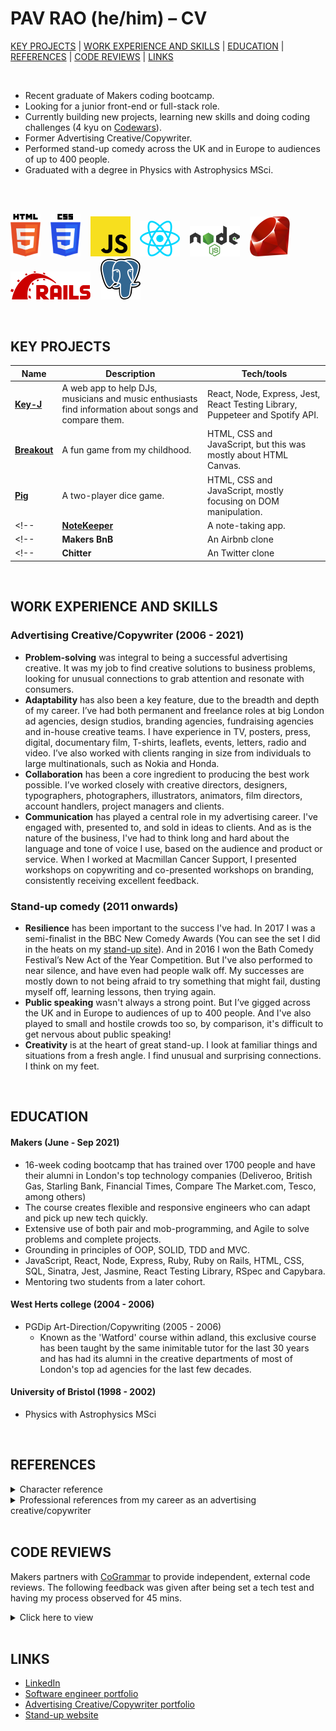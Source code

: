 # PAV RAO (he/him) – CV

[KEY PROJECTS](https://github.com/pav0107/CV#Key-Projects) | [WORK EXPERIENCE AND SKILLS](https://github.com/pav0107/CV#Work-Experience-And-Skills) | [EDUCATION](https://github.com/pav0107/CV#Education) | [REFERENCES](https://github.com/pav0107/CV#References) | [CODE REVIEWS](https://github.com/pav0107/CV#Code-Reviews) | [LINKS](https://github.com/pav0107/CV#Links)

<br/>

- Recent graduate of Makers coding bootcamp.
- Looking for a junior front-end or full-stack role.
- Currently building new projects, learning new skills and doing coding challenges (4 kyu on [Codewars](https://www.codewars.com/users/pav0107)).
- Former Advertising Creative/Copywriter.
- Performed stand-up comedy across the UK and in Europe to audiences of up to 400 people.
- Graduated with a degree in Physics with Astrophysics MSci.
 
<br/>
<br/>

<img src="https://github.com/pav0107/CV/blob/master/HTML5.svg" width="48">&nbsp;&nbsp;&nbsp;
<img src="https://github.com/pav0107/CV/blob/master/CSS.svg" width="48">&nbsp;&nbsp;&nbsp;
<img src="https://github.com/pav0107/CV/blob/master/JS.svg" width="64">&nbsp;&nbsp;&nbsp;
<img src="https://github.com/pav0107/CV/blob/master/React.svg" width="64">&nbsp;&nbsp;&nbsp;
<img src="https://github.com/pav0107/CV/blob/master/node.svg" width="80">&nbsp;&nbsp;&nbsp;
<img src="https://github.com/pav0107/CV/blob/master/Ruby.svg" width="64">&nbsp;&nbsp;&nbsp;
<img src="https://github.com/pav0107/CV/blob/master/rails.svg" width="128">&nbsp;&nbsp;&nbsp;
<img src="https://github.com/pav0107/CV/blob/master/psql.svg" width="64">&nbsp;&nbsp;&nbsp;

<br/>

## KEY PROJECTS

| Name                         | Description       | Tech/tools        |
| ---------------------------- | ----------------- | ----------------- |
| **[Key-J](https://key-j-app.herokuapp.com/)**            | A web app to help DJs, musicians and music enthusiasts find information about songs and compare them. | React, Node, Express, Jest, React Testing Library, Puppeteer and Spotify API. |
| **[Breakout](https://pav0107.github.io/breakout-game/)** | A fun game from my childhood. | HTML, CSS and JavaScript, but this was mostly about HTML Canvas. |
| **[Pig](https://pav0107.github.io/pig-dice-game-/)** | A two-player dice game. | HTML, CSS and JavaScript, mostly focusing on DOM manipulation. |
<!-- | **[NoteKeeper](https://dramatic-flavor.surge.sh/)** | A note-taking app. | HTML, CSS, JavaScript and Jasmine. | -->
<!-- | **Makers BnB** | An Airbnb clone | Ruby, RSpec              | -->
<!-- | **Chitter** | An Twitter clone | Ruby, RSpec or JavaScript and Jasmine      | -->


<br/>

## WORK EXPERIENCE AND SKILLS

### Advertising Creative/Copywriter (2006 - 2021)

- **Problem-solving** was integral to being a successful advertising creative. It was my job to find creative solutions to business problems, looking for unusual connections to grab attention and resonate with consumers.
- **Adaptability** has also been a key feature, due to the breadth and depth of my career. I’ve had both permanent and freelance roles at big London ad agencies, design studios, branding agencies, fundraising agencies and in-house creative teams. I have experience in TV, posters, press, digital, documentary film, T-shirts, leaflets, events, letters, radio and video. I’ve also worked with clients ranging in size from individuals to large multinationals, such as Nokia and Honda.
- **Collaboration** has been a core ingredient to producing the best work possible. I’ve worked closely with creative directors, designers, typographers, photographers, illustrators, animators, film directors, account handlers, project managers and clients. 
- **Communication** has played a central role in my advertising career. I've engaged with, presented to, and sold in ideas to clients. And as is the nature of the business, I've had to think long and hard about the language and tone of voice I use, based on the audience and product or service. When I worked at Macmillan Cancer Support, I presented workshops on copywriting and co-presented workshops on branding, consistently receiving excellent feedback.

### Stand-up comedy (2011 onwards)

- **Resilience** has been important to the success I've had. In 2017 I was a semi-finalist in the BBC New Comedy Awards (You can see the set I did in the heats on my [stand-up site](http://pavrao.com/)). And in 2016 I won the Bath Comedy Festival’s New Act of the Year Competition. But I've also performed to near silence, and have even had people walk off. My successes are mostly down to not being afraid to try something that might fail, dusting myself off, learning lessons, then trying again.
- **Public speaking** wasn't always a strong point. But I’ve gigged across the UK and in Europe to audiences of up to 400 people. And I've also played to small and hostile crowds too so, by comparison, it's difficult to get nervous about public speaking!
- **Creativity** is at the heart of great stand-up. I look at familiar things and situations from a fresh angle. I find unusual and surprising connections. I think on my feet.


<br/>

<!-- ## SKILLS

#### Adaptability

In my first job as an advertising creative/writer I was tasked with leading in the creation of a documentary on music torture for human rights charity Reprieve. I had precisely zero experience of making documentary films. 

I threw myself into it, doing tonnes of research and creating a structure to tell a compelling story. I also made sure I crafted the right questions for people I would interview. I had precisely zero experience in conducting interviews. 

I ended up interviewing Tony Benn, Robert Del Naja (Massive Attack), Philippe Sands QC (Professor of Law at UCL), Dr William Hopkins (consultant psychiatrist at the Medical Foundation for the Care of Victims of Torture), Moazzam Begg (former prisoner at Guantanamo Bay), Ruhal Ahmed (former prisoner at Guantanamo Bay) and Christopher Arendt (former guard at Guantanamo Bay). Thankfully, the interviews went really well, I had tonnes of great material to work with and my boss was happy. 

#### Initiative

I'm always looking to be pro-active. As an example, I approached Campaign Against Arms Trade (CAAT) with the art-director I was working with, to see if we could help on any projects. They asked if we could come up with a stunt for their Global Day of Action on Military Spending on 15th April. We provided them with a selection of ideas, one of which they developed.

The stunt took place outside the Houses of Parliament and featured protestors from CAAT, CND, Disarm DSEi and Pax Christi. You can see a video of the event [here](https://www.youtube.com/watch?v=e_1FtEY-gp0).

#### Attention to detail

As a copywriter I was used to sweating over not just how sentences were phrased, but individual words too, because I knew the difference it made. 

In stand-up, feedback is instant and crystal clear. I became acutely aware that even the way I intonated a _single_ word meant the diffence between getting a laugh and not, so I'm used to paying incredibly close attention to even the smallest of details.

#### Big picture thinking

In both advertising and stand-up everything started with the big idea. I knew that time spent properly here made the biggest difference down the line. I could get past the obvious thoughts and into more original, fertile territory. Details are vital, but the phrase 'polishing a turd' is well-known in adland for a reason.

<br/> -->

## EDUCATION

#### Makers (June - Sep 2021)
- 16-week coding bootcamp that has trained over 1700 people and have their alumni in London's top technology companies (Deliveroo, British Gas, Starling Bank, Financial Times, Compare The Market.com, Tesco, among others)
- The course creates flexible and responsive engineers who can adapt and pick up new tech quickly.
- Extensive use of both pair and mob-programming, and Agile to solve problems and complete projects.
- Grounding in principles of OOP, SOLID, TDD and MVC.
- JavaScript, React, Node, Express, Ruby, Ruby on Rails, HTML, CSS, SQL, Sinatra, Jest, Jasmine, React Testing Library, RSpec and Capybara.
- Mentoring two students from a later cohort.

#### West Herts college (2004 - 2006)
- PGDip Art-Direction/Copywriting (2005 - 2006)
  - Known as the 'Watford' course within adland, this exclusive course has been taught by the same inimitable tutor for the last 30 years and has had its alumni in the creative departments of most of London's top ad agencies for the last few decades. 

#### University of Bristol (1998 - 2002)
- Physics with Astrophysics MSci

<br/>

## REFERENCES

<details>
  <summary>Character reference</summary>

> “I have known Pav for over 25 years, and he has always impressed with his analytical mind & sense of humour. He is creative, a great problem solver and communicator, all of which are ideal attributes for a software developer.”  
> _Jonathan del Strother, Audioboom CTO_
 
</details>

<details>
  <summary>Professional references from my career as an advertising creative/copywriter</summary>
 
> “Working with Pav was fantastic - we are only a small charity and the pro-bono help that he has given us has been wonderful. He listened to our thoughts and creatively incorporated them into his suggestions. He has also stayed with us, volunteering his time, throughout a daunting process of taking the creatives through to reality. Thanks Pav!”  
_Julia Lalla-Maharajh OBE, Founder of Orchid Project_

> “I've worked with many writers over the years, few are as good as Pav. He combines razor sharp ideas, with a work ethic that many senior people could learn a great deal from. He's a rare talent. I couldn't recommend him highly enough.”  
> _Peter Henshaw, Managing Director/ Digital Technologist / Cannes Lions Judge_

>“Pav is one of those creatives who you beg the creative director to put on your brief. He's charming to be around and full of great ideas. He has a solution to any obstacle you throw at him, no matter how ridiculous (and they can be crazy requests) but Pav always takes feedback in stride and works with you to develop the best work possible. I would 100% recommend Pav, he is a real asset to any team.”  
> _Chiya Louie, Client Services Director, Head of Sport at Bright Partnership_

>“Pav is smart, ideas-oriented and easy to work with. He has a calmness about him that I have really valued, especially when things are busy. He's interested in the world around him, which makes a difference in a copywriter, works hard and is a gracious team member.”  
_Karin Weatherup, Supporter insight digger and creative director - fundraising_
 
[See them on LinkedIn](https://www.linkedin.com/in/pav-rao-0a46453b/)
 
</details>



<br/>

## CODE REVIEWS

Makers partners with [CoGrammar](https://www.cogrammar.com/) to provide independent, external code reviews.
The following feedback was given after being set a tech test and having my process observed for 45 mins.
<details>
  <summary>Click here to view</summary>
 
  </br>
  
  **On following TDD:**

  > "You have based your tests on behaviours in order to keep your code
  > properly decoupled from the tests and this also meant that the tests were
  > client-oriented with the acceptance criteria properly encoded in the
  > algorithm."

  > "Your test progression made logical sense and you used it in order to make
  > incremental transformations to the code so that with each specific test, the
  > solution becomes more general."

  **On programming fluently:**

  > "You are very fluent with Ruby and RSpec syntax and language
  > constructs. You are also aware of built-in methods in Ruby and how to use them
  > correctly."

  **On debugging:**

  > "You have read failing test messages carefully and used the
  > information from RSpec’s failing tests well to determine what could be causing
  > problems and this helped you to make well-informed changes to fix bugs."

  > "You allowed yourself to look up documentation quickly when you
  > were not sure of syntax which allowed you to make efficient use of your
  > resources."

  **On modelling:**

  > "You chose to model your solution as a single method in a class. This
  > was a simple enough place to start and this allowed for enough functionality
  > to handle the entire problem, without over-engineering the solution. This
  > meant that you could extract methods as and when needed to adhere to the
  > single-responsibility principle."

  > "Your algorithm made logical sense and you were making great progress through
  > the exercise."

  **On having a methodical approach to solving problems:**

  > "You adhered to the red-green-refactor cycle by maintaining a
  > behaviour-first approach. You also prioritised the core and simpler cases over
  > the edge cases and more complex scenarios, allowing you to provide the client
  > with immediate value. Your tests also progressed logically, giving your
  > development cycle a sensible direction."

  > "You used research really well in your development process so that
  > you were able to avoid adding unnecessary bugs to the code."

  **On using an agile development process:**

  > You have clarified well what the requirements are for the system and
  > asked good questions about the main requirements and some common edge cases."

  **On writing code that's easy to change:**

  > "You are once again using Git commits regularly when tests pass which
  > ensures that you take advantage of having previous working versions to fall
  > back on."

  > "Your tests are again sufficiently decoupled from the code by making use of
  > tests based on the overall behaviours as were discussed by the client."

  **On justifying the way I work:**

  > "You vocalised yourself quite well. Your comments were audible and
  > you provided valid justifications for your steps. You gave a really good
  > insight as to what your thought process was as you were making decisions."
</details>


<br/>

## LINKS

- [LinkedIn](https://www.linkedin.com/in/pav-rao-0a46453b/)
- [Software engineer portfolio](http://pavrao.io/)
- [Advertising Creative/Copywriter portfolio](https://www.pavt.co.uk/)
- [Stand-up website](http://pavrao.com/)

